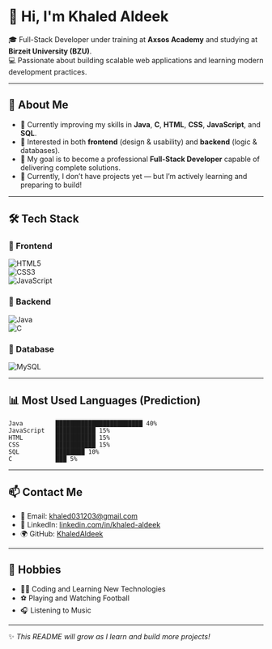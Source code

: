 # 👋 Hi, I'm Khaled Aldeek  

🎓 Full-Stack Developer under training at **Axsos Academy** and studying at **Birzeit University (BZU)**.  
💻 Passionate about building scalable web applications and learning modern development practices.  

---

## 🚀 About Me  
- 🌱 Currently improving my skills in **Java**, **C**, **HTML**, **CSS**, **JavaScript**, and **SQL**.  
- 🔧 Interested in both **frontend** (design & usability) and **backend** (logic & databases).  
- 🎯 My goal is to become a professional **Full-Stack Developer** capable of delivering complete solutions.  
- 📂 Currently, I don’t have projects yet — but I’m actively learning and preparing to build!  

---

## 🛠️ Tech Stack  

### 🔹 Frontend  
![HTML5](https://img.shields.io/badge/HTML5-E34F26?style=flat&logo=html5&logoColor=white)  
![CSS3](https://img.shields.io/badge/CSS3-1572B6?style=flat&logo=css3&logoColor=white)  
![JavaScript](https://img.shields.io/badge/JavaScript-323330?style=flat&logo=javascript&logoColor=F7DF1E)  

### 🔹 Backend  
![Java](https://img.shields.io/badge/Java-ED8B00?style=flat&logo=java&logoColor=white)  
![C](https://img.shields.io/badge/C-00599C?style=flat&logo=c&logoColor=white)  

### 🔹 Database  
![MySQL](https://img.shields.io/badge/MySQL-005C84?style=flat&logo=mysql&logoColor=white)  

---

## 📊 Most Used Languages (Prediction)  
```text
Java         ████████████████████████ 40%  
JavaScript   ███████████ 15%  
HTML         ███████████ 15%  
CSS          ███████████ 15%  
SQL          ████████ 10%  
C            ███ 5%   
```

---

## 📫 Contact Me  
- 📧 Email: [khaled031203@gmail.com](mailto:khaled031203@gmail.com)  
- 💼 LinkedIn: [linkedin.com/in/khaled-aldeek](https://www.linkedin.com/in/khaled-aldeek)  
- 🌍 GitHub: [KhaledAldeek](https://github.com/KhaledAldeek)  

---

## 🎯 Hobbies  
- 👨‍💻 Coding and Learning New Technologies  
- ⚽ Playing and Watching Football  
- 🎧 Listening to Music  

---

✨ *This README will grow as I learn and build more projects!*  
